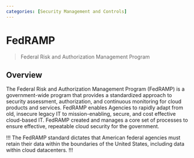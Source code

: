 ```yaml
---
categories: [Security Management and Controls]
---
```


# FedRAMP

> Federal Risk and Authorization Management Program

## Overview

The Federal Risk and Authorization Management Program (FedRAMP) is a government-wide program that provides a standardized approach to security assessment, authorization, and continuous monitoring for cloud products and services. FedRAMP enables Agencies to rapidly adapt from old, insecure legacy IT to mission-enabling, secure, and cost effective cloud-based IT. FedRAMP created and manages a core set of processes to ensure effective, repeatable cloud security for the government.

!!!
The FedRAMP standard dictates that American federal agencies must retain their data within the boundaries of the United States, including data within cloud datacenters.
!!!